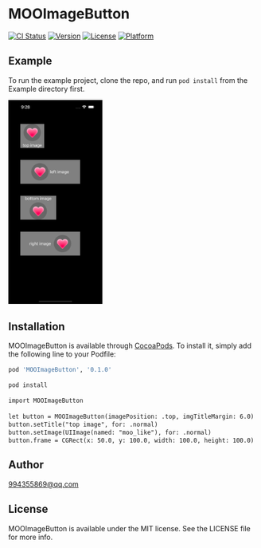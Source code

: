 # MOOImageButton

[![CI Status](https://img.shields.io/travis/994355869@qq.com/MOOImageButton.svg?style=flat)](https://travis-ci.org/994355869@qq.com/MOOImageButton)
[![Version](https://img.shields.io/cocoapods/v/MOOImageButton.svg?style=flat)](https://cocoapods.org/pods/MOOImageButton)
[![License](https://img.shields.io/cocoapods/l/MOOImageButton.svg?style=flat)](https://cocoapods.org/pods/MOOImageButton)
[![Platform](https://img.shields.io/cocoapods/p/MOOImageButton.svg?style=flat)](https://cocoapods.org/pods/MOOImageButton)

## Example

To run the example project, clone the repo, and run `pod install` from the Example directory first.

<img src="screenshots_1.png" alt="image" style="zoom:40%;" />

## Installation

MOOImageButton is available through [CocoaPods](https://cocoapods.org). To install
it, simply add the following line to your Podfile:

```ruby
pod 'MOOImageButton', '0.1.0'
```
```ruby
pod install
```
```
import MOOImageButton

let button = MOOImageButton(imagePosition: .top, imgTitleMargin: 6.0)
button.setTitle("top image", for: .normal)
button.setImage(UIImage(named: "moo_like"), for: .normal)
button.frame = CGRect(x: 50.0, y: 100.0, width: 100.0, height: 100.0)
```

## Author

994355869@qq.com

## License

MOOImageButton is available under the MIT license. See the LICENSE file for more info.
